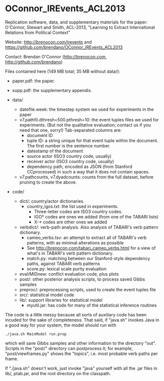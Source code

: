 OConnor_IREvents_ACL2013
========================

Replication software, data, and supplementary materials for the paper: O'Connor, Stewart and Smith, ACL-2013, "Learning to Extract International Relations from Political Context"

Website: http://brenocon.com/irevents and
https://github.com/brendano/OConnor_IREvents_ACL2013

Contact: Brendan O'Connor (http://brenocon.com, http://github.com/brendano)

Files contained here (149 MB total; 35 MB without data/):

- paper.pdf: the paper.
- supp.pdf: the supplementary appendix.

- data/
  - datefile.week: the timestep system we used for experiments in the paper
  - v7.pathfil.dthresh=500.pthresh=10: the event tuples files we used for
    experiments.  (But not the qualitative evaluation; contact us if you need
    that one, sorry!)  Tab-separated columns are:
      - document ID
      - tuple ID: a string unique for that event tuple within the document. The
        first number is the sentence number.
      - datestamp of the document
      - source actor (ISO3 country code, usually)
      - receiver actor (ISO3 country code, usually)
      - dependency path, encoded as JSON (from Stanford CCprocessed)
        in such a way that it does not contain spaces.
  - v7.pathcounts, v7.dyadcounts: counts from the full dataset, before pruning
    to create the above.

- code/
  - dict/: country/actor dictionaries.
      - country_igos.txt: the list used in experiments.
          - Three-letter codes are ISO3 country codes.
          - IGO* codes are ones we added (from one of the TABARI lists)
          - X-* codes are other ones we added
  - verbdict/: verb-path analysis. Also analysis of TABARI's verb pattern dictionary.
      - cameo_verbs.tsv: an attempt to extract all of TABARI's verb patterns,
        with as minimal alterations as possible
      - See http://brenocon.com/tabari_cameo_verbs.html for a view of what's in
        TABARI's verb pattern dictionary.
      - match.py: matching between our Stanford-style dependency paths, against
        TABARI verb patterns
      - score.py: lexical scale purity evaluation
  - eval/MIDnew: conflict evaluation code, plus plots
  - post/: other posterior analysis scripts, to process saved Gibbs samples
  - preproc/: preprocessing scripts, used to create the event tuples file
  - src/: statistical model code
  - lib/: support libraries for statistical model
      - myutil.jar: has code for many of the statistical inference routines

The code is a little messy because all sorts of auxiliary code has been incuded
for the sake of completeness.  That said, if "java.sh" invokes Java in a good
way for your system, the model should run with

    ./java.sh MainModel run.prop

which will save Gibbs samples and other information to the directory "out".
Scripts in the "post/" directory can postprocess it; for example,
"post/viewframes.py" shows the "topics", i.e. most probable verb paths per
frame.

If "./java.sh" doesn't work, just invoke "java" yourself with all the .jar
files in lib/, ptab.jar, and the root directory on the classpath.

